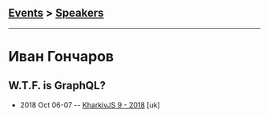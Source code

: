 ## [Events](../README.md) > [Speakers](../speakers.md)
---

# Иван Гончаров

## W.T.F. is GraphQL?
- 2018 Oct 06-07 -- [KharkivJS 9 - 2018](https://www.youtube.com/watch?v=GMFPu5Ee9Zs) [uk]   
